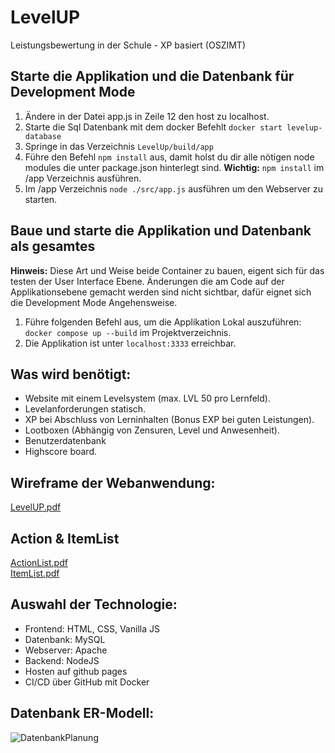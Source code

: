 # LevelUP
Leistungsbewertung in der Schule - XP basiert (OSZIMT)
## Starte die Applikation und die Datenbank für Development Mode
1. Ändere in der Datei app.js in Zeile 12 den host zu localhost.
2. Starte die Sql Datenbank mit dem docker Befehlt `docker start levelup-database`
3. Springe in das Verzeichnis `LevelUp/build/app`
4. Führe den Befehl `npm install` aus, damit holst du dir alle nötigen node modules die unter package.json hinterlegt sind. **Wichtig:** `npm install` im /app Verzeichnis ausführen.
5. Im /app Verzeichnis `node ./src/app.js` ausführen um den Webserver zu starten.

## Baue und starte die Applikation und Datenbank als gesamtes

**Hinweis:** Diese Art und Weise beide Container zu bauen, eigent sich für das testen der User Interface Ebene. Änderungen die am Code auf der Applikationsebene gemacht werden sind nicht sichtbar, dafür eignet sich die Development Mode Angehensweise.

1. Führe folgenden Befehl aus, um die Applikation Lokal auszuführen: `docker compose up --build` im Projektverzeichnis.
2. Die Applikation ist unter `localhost:3333` erreichbar.
## Was wird benötigt:
-	Website mit einem Levelsystem (max. LVL 50 pro Lernfeld).
-	Levelanforderungen statisch.
-	XP bei Abschluss von Lerninhalten (Bonus EXP bei guten Leistungen).
-	Lootboxen (Abhängig von Zensuren, Level und Anwesenheit).
-	Benutzerdatenbank
-	Highscore board.
## Wireframe der Webanwendung:
[LevelUP.pdf](https://github.com/Brianquant/LevelUP/files/13348480/LevelUP.pdf)

## Action & ItemList
[ActionList.pdf](https://github.com/Brianquant/LevelUP/files/13873227/ActionList.pdf)<br>
[ItemList.pdf](https://github.com/Brianquant/LevelUP/files/13873233/ItemList.pdf)

## Auswahl der Technologie:
-	Frontend: HTML, CSS, Vanilla JS
-	Datenbank: MySQL
-	Webserver: Apache
-	Backend: NodeJS
-	Hosten auf github pages
-	CI/CD über GitHub mit Docker

## Datenbank ER-Modell:
![DatenbankPlanung](https://github.com/Brianquant/LevelUP/assets/91448422/ea0b1703-6e82-43a7-9de6-c02ab1675abe)


